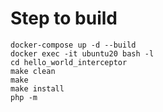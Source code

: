 # Step to build

```
docker-compose up -d --build
docker exec -it ubuntu20 bash -l
cd hello_world_interceptor
make clean
make
make install
php -m
```